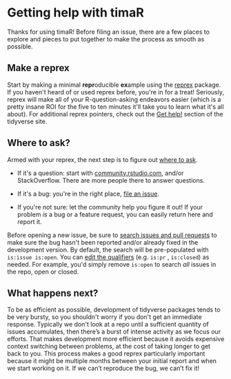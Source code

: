 # Getting help with timaR

Thanks for using timaR!
Before filing an issue, there are a few places to explore and pieces to put together to make the process as smooth as possible.

## Make a reprex

Start by making a minimal **repr**oducible **ex**ample using the  [reprex](https://reprex.tidyverse.org/) package. 
If you haven't heard of or used reprex before, you're in for a treat!
Seriously, reprex will make all of your R-question-asking endeavors easier 
(which is a pretty insane ROI for the five to ten minutes it'll take you to learn what it's all about). 
For additional reprex pointers, check out the [Get help!](https://www.tidyverse.org/help/) section of the tidyverse site.

## Where to ask?

Armed with your reprex, the next step is to figure out [where to ask](https://www.tidyverse.org/help/#where-to-ask).

* If it's a question: start with [community.rstudio.com](https://community.rstudio.com/), and/or StackOverflow. 
  There are more people there to answer questions.

* If it's a bug: you're in the right place, [file an issue](https://github.com/taxonomicallyinformedannotation/tima-r/issues/new).

* If you're not sure: let the community help you figure it out!
  If your problem _is_ a bug or a feature request, you can easily return here and report it.

Before opening a new issue, be sure to [search issues and pull requests](https://github.com/taxonomicallyinformedannotation/tima-r/issues) 
to make sure the bug hasn't been reported and/or already fixed in the development version. 
By default, the search will be pre-populated with `is:issue is:open`. 
You can [edit the qualifiers](https://help.github.com/articles/searching-issues-and-pull-requests/)  (e.g. `is:pr`
, `is:closed`) as needed. 
For example, you'd simply remove `is:open` to search _all_ issues in the repo, open or closed.

## What happens next?

To be as efficient as possible, development of tidyverse packages tends to be very bursty, 
so you shouldn't worry if you don't get an immediate response.
Typically we don't look at a repo until a sufficient quantity of issues accumulates,
then there’s a burst of intense activity as we focus our efforts. 
That makes development more efficient because it avoids expensive context switching between problems, 
at the cost of taking longer to get back to you. 
This process makes a good reprex particularly important because it might be multiple months between your initial report and when we start
working on it. 
If we can’t reproduce the bug, we can’t fix it!
